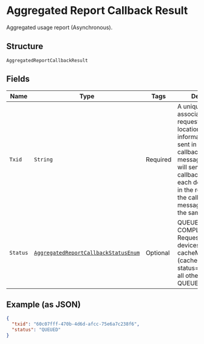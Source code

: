 
# Aggregated Report Callback Result

Aggregated usage report (Asynchronous).

## Structure

`AggregatedReportCallbackResult`

## Fields

| Name | Type | Tags | Description | Getter | Setter |
|  --- | --- | --- | --- | --- | --- |
| `Txid` | `String` | Required | A unique string that associates the request with the location report information that is sent in asynchronous callback message.ThingSpace will send a separate callback message for each device that was in the request. All of the callback messages will have the same txid. | String getTxid() | setTxid(String txid) |
| `Status` | [`AggregatedReportCallbackStatusEnum`](../../doc/models/aggregated-report-callback-status-enum.md) | Optional | QUEUED or COMPLETED. Requests for IoT devices with cacheMode=0 (cached) have status=COMPLETED; all other requests are QUEUED. | AggregatedReportCallbackStatusEnum getStatus() | setStatus(AggregatedReportCallbackStatusEnum status) |

## Example (as JSON)

```json
{
  "txid": "60c07fff-470b-4d6d-afcc-75e6a7c238f6",
  "status": "QUEUED"
}
```

